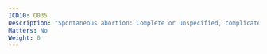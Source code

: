 ```yaml
---
ICD10: O035
Description: "Spontaneous abortion: Complete or unspecified, complicated by genital tract and pelvic infection"
Matters: No
Weight: 0
---
```

